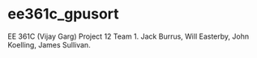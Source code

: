 # ee361c_gpusort
EE 361C (Vijay Garg) Project 12 Team 1. Jack Burrus, Will Easterby, John Koelling, James Sullivan.
